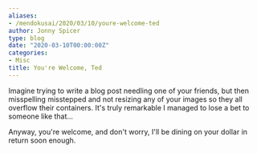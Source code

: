 ```yaml
---
aliases:
- /mendokusai/2020/03/10/youre-welcome-ted
author: Jonny Spicer
type: blog
date: "2020-03-10T00:00:00Z"
categories:
- Misc
title: You're Welcome, Ted
---
```

Imagine trying to write a blog post needling one of your friends, but then misspelling misstepped and
not resizing any of your images so they all overflow their containers. It's truly remarkable I managed
to lose a bet to someone like that...

Anyway, you're welcome, and don't worry, I'll be dining on your dollar in return soon enough.
